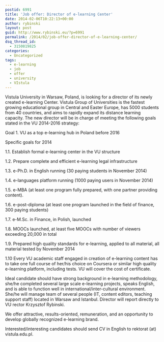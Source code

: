 ```yaml
---
postid: 6991
title: 'Job offer: Director of e-learning Center'
date: 2014-02-06T10:22:13+00:00
author: rybinski
layout: post
guid: http://www.rybinski.eu/?p=6991
permalink: /2014/02/job-offer-director-of-e-learning-center/
dsq_thread_id:
  - 3150819825
categories:
  - Uncategorized
tags:
  - e-learning
  - job
  - offer
  - university
  - VIstula
---
```

Vistula University in Warsaw, Poland, is looking for a director of its newly created e-learning Center. Vistula Group of Universities is the fastest growing educational group in Central and Easter Europe, has 5000 students from 40 countries, and aims to rapidly expand its distance learning capacity. The new director will be in charge of meeting the following goals stated in the VU 2014-2016 strategy:

Goal 1. VU as a top e-learning hub in Poland before 2016
  
Specific goals for 2014
  
1.1. Establish formal e-learning center in the VU structure
  
1.2. Prepare complete and efficient e-learning legal infrastructure
  
1.3. e-Ph.D. in English running (30 paying students in November 2014)
  
1.4. e-languages platform running (1000 paying users in November 2014)
  
1.5. e-MBA (at least one program fully prepared, with one partner providing content).
  
1.6. e-post-diploma (at least one program launched in the field of finance, 300 paying students)
  
1.7. e-M.Sc. in Finance, in Polish, launched
  
1.8. MOOCs launched, at least five MOOCs with number of viewers exceeding 20,000 in total
  
1.9. Prepared high quality standards for e-learning, applied to all material, all material tested by November 2014
  
1.10 Every VU academic staff engaged in creation of e-learning content has to take one full course of her/his choice on Coursera or similar high quality e-learning platform, including tests. VU will cover the cost of certificate.

Ideal candidate should have strong background in e-learning methodology, she/he completed several large scale e-learning projects, speaks English, and is able to function well in international/inter-cultural environment. She/he will manage team of several people (IT, content editors, teaching support staff) located in Warsaw and Istanbul. Director will report directly to VU rector Krzysztof Rybinski.

We offer attractive, results-oriented, remuneration, and an opportunity to develop globally recognized e-learning brand.

Interested/interesting candidates should send CV in English to rektorat (at) vistula.edu.pl.
